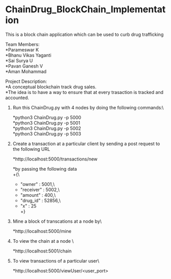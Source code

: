 # ChainDrug_BlockChain_Implementation
This is a block chain application which can be used to curb drug trafficking

Team Members:\
	*Parameswar K\
	*Bhanu Vikas Yaganti\
	*Sai Surya U\
	*Pavan Ganesh V\
	*Aman Mohammad

Project Description:\
	*A conceptual blockchain track drug sales.\
	*The idea is to have a way to ensure that at every trasaction is tracked and accounted.



1. Run this ChainDrug.py with 4 nodes by doing the following commands:\
	
	*python3 ChainDrug.py -p 5000\
	*python3 ChainDrug.py -p 5001\
	*python3 ChainDrug.py -p 5002\
	*python3 ChainDrug.py -p 5003


2. Create a transaction at a particular client by sending a post request to the following URL
	
	*http://localhost:5000/transactions/new

	*by passing the following data\
	+{\
	+	"owner" : 5001,\
	+	"receiver" : 5002,\
	+	"amount" : 400,\
	+	"drug_id" : 52856,\
	+	"x" : 25\
	+}


3. Mine a block of transcations at a node by\
	
	*http://localhost:5000/mine


4. To view the chain at a node \
	
	*http://localhost:5001/chain


5. To view transactions of a particular user\
	
	*http://localhost:5000/viewUser/<user_port>
